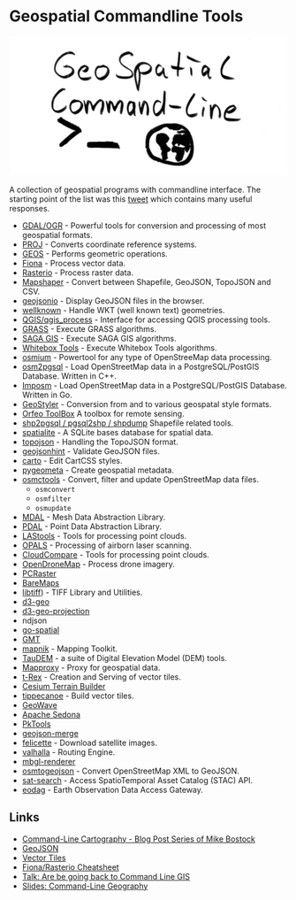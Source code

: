 # Geospatial Commandline Tools

![cover image geospatial commandline tools](cover_image.jpg)

A collection of geospatial programs with commandline interface. The starting point of the list was this [tweet](https://twitter.com/JakobMiksch/status/1358012117924904960) which contains many useful responses.

- [GDAL/OGR](https://gdal.org/) - Powerful tools for conversion and processing of most geospatial formats.
- [PROJ](https://proj.org/index.html) - Converts coordinate reference systems.
- [GEOS](https://git.osgeo.org/gitea/geos/geos/src/branch/master/util/geosop/README.md) - Performs geometric operations. 
- [Fiona](https://github.com/Toblerity/Fiona/blob/master/docs/cli.rst) - Process vector data. 
- [Rasterio](https://rasterio.readthedocs.io/en/latest/cli.html) - Process raster data.
- [Mapshaper](https://github.com/mbloch/mapshaper) - Convert between Shapefile, GeoJSON, TopoJSON and CSV.
- [geojsonio](https://github.com/mapbox/geojsonio-cli) - Display GeoJSON files in the browser.
- [wellknown](https://github.com/mapbox/wellknown) - Handle WKT (well known text) geometries.
- [QGIS/qgis_process](https://docs.qgis.org/3.16/en/docs/user_manual/processing/standalone.html) - Interface for accessing QGIS processing tools.
- [GRASS](https://grass.osgeo.org/grass78/manuals/grass7.html) - Execute GRASS algorithms.
- [SAGA GIS](http://www.saga-gis.org/en/index.html) - Execute SAGA GIS algorithms.
- [Whitebox Tools](https://github.com/jblindsay/whitebox-tools) - Execute Whitebox Tools algorithms.
- [osmium](https://osmcode.org/osmium-tool/) - Powertool for any type of OpenStreeMap data processing.
- [osm2pgsql](https://osm2pgsql.org/) - Load OpenStreetMap data in a PostgreSQL/PostGIS Database. Written in C++.
- [Imposm](https://imposm.org/) - Load OpenStreetMap data in a PostgreSQL/PostGIS Database. Written in Go.
- [GeoStyler](https://geostyler.org/) - Conversion from and to various geospatal style formats.
- [Orfeo ToolBox](https://www.orfeo-toolbox.org/) A toolbox for remote sensing.
- [shp2pgsql / pgsql2shp / shpdump](https://manpages.ubuntu.com/manpages/bionic/man1/shpdump.1.html) Shapefile related tools.
- [spatialite](https://www.gaia-gis.it/fossil/spatialite-tools/index) - A SQLite bases database for spatial data.
- [topojson](https://github.com/topojson/topojson) - Handling the TopoJSON format.
- [geojsonhint](https://github.com/mapbox/geojsonhint) - Validate GeoJSON files.
- [carto](https://cartocss.readthedocs.io/en/latest/installation_usage.html) - Edit CartCSS styles.
- [pygeometa](https://geopython.github.io/pygeometa/) - Create geospatial metadata.
- [osmctools](https://gitlab.com/osm-c-tools/osmctools) - Convert, filter and update OpenStreetMap data files.
  - `osmconvert`
  - `osmfilter`
  - `osmupdate`
- [MDAL](https://www.mdal.xyz/) - Mesh Data Abstraction Library.  
- [PDAL](https://pdal.io/) - Point Data Abstraction Library.
- [LAStools](https://rapidlasso.com/lastools/) - Tools for processing point clouds.
- [OPALS](https://opals.geo.tuwien.ac.at/html/stable/usr_getting_started.html) - Processing of airborn laser scanning.
- [CloudCompare](https://www.cloudcompare.org/doc/wiki/index.php?title=Command_line_mode) - Tools for processing point clouds.
- [OpenDroneMap](https://github.com/OpenDroneMap/ODM) - Process drone imagery.
- [PCRaster](https://pcraster.geo.uu.nl/)
- [BareMaps](https://github.com/baremaps/baremaps)
- [libtiff](http://www.libtiff.org/man/tiffsplit.1.html)) - TIFF Library and Utilities.
- [d3-geo](https://github.com/d3/d3-geo)
- [d3-geo-projection](https://github.com/d3/d3-geo-projection)
- ndjson
- [go-spatial](https://github.com/jblindsay/go-spatial)
- [GMT](https://www.generic-mapping-tools.org/)
- [mapnik](https://mapnik.org/) - Mapping Toolkit.
- [TauDEM](https://hydrology.usu.edu/taudem/taudem5/index.html) - a suite of Digital Elevation Model (DEM) tools. 
- [Mapproxy](https://mapproxy.org/) - Proxy for geospatial data.
- [t-Rex](https://t-rex.tileserver.ch) - Creation and Serving of vector tiles.
- [Cesium Terrain Builder](https://github.com/geo-data/cesium-terrain-builder)
- [tippecanoe](https://github.com/mapbox/tippecanoe) - Build vector tiles.
- [GeoWave](https://www.osgeo.org/projects/geowave/)
- [Apache Sedona](https://sedona.apache.org/)
- [PkTools](http://pktools.nongnu.org/html/index.html)
- [geojson-merge](https://github.com/mapbox/geojson-merge)
- [felicette](https://github.com/plant99/felicette) - Download satellite images. 
- [valhalla](https://github.com/valhalla/valhalla) - Routing Engine.
- [mbgl-renderer](https://github.com/consbio/mbgl-renderer)
- [osmtogeojson](https://github.com/tyrasd/osmtogeojson) - Convert OpenStreetMap XML to GeoJSON.
- [sat-search](https://github.com/sat-utils/sat-search) - Access SpatioTemporal Asset Catalog (STAC) API.
- [eodag](https://github.com/CS-SI/eodag) - Earth Observation Data Access Gateway.

## Links

- [Command-Line Cartography - Blog Post Series of Mike Bostock](https://medium.com/@mbostock/command-line-cartography-part-1-897aa8f8ca2c#06f4)
- [GeoJSON](https://github.com/tmcw/awesome-geojson)
- [Vector Tiles](https://github.com/mapbox/awesome-vector-tiles#cli-utilities)
- [Fiona/Rasterio Cheatsheet](https://github.com/sgillies/frs-cheat-sheet)
- [Talk: Are be going back to Command Line GIS](https://media.ccc.de/v/bucharest-212-are-we-going-back-to-command-line-gis-)
- [Slides: Command-Line Geography](https://nerik.github.io/cli-geography)
